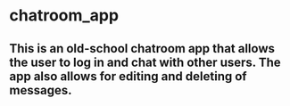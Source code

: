 # chatroom_app

## This is an old-school chatroom app that allows the user to log in and chat with other users. The app also allows for editing and deleting of messages.
